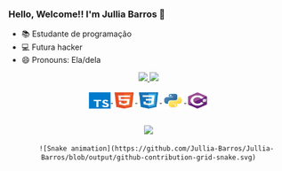 ### Hello, Welcome!! I'm Jullia Barros 👋


- 📚 Estudante de programação
- 💻 Futura hacker
- 😄 Pronouns: Ela/dela

<div align="center">
  <a href="https://github.com/Jullia-Barros">
  <img height="180em" src="https://github-readme-stats.vercel.app/api?username=Jullia-Barros&show_icons=true&theme=dark&include_all_commits=true&count_private=true"/>
  <img height="180em" src="https://github-readme-stats.vercel.app/api/top-langs/?username=Jullia-Barros&layout=compact&langs_count=7&theme=dark"/>
</div>
<div style="display: inline_block" align="center"><br>
  <img align="center" alt="Juh-Ts" height="30" width="40" src="https://raw.githubusercontent.com/devicons/devicon/master/icons/typescript/typescript-plain.svg">
  <img align="center" alt="Juh-HTML" height="30" width="40" src="https://raw.githubusercontent.com/devicons/devicon/master/icons/html5/html5-original.svg">
  <img align="center" alt="Juh-CSS" height="30" width="40" src="https://raw.githubusercontent.com/devicons/devicon/master/icons/css3/css3-original.svg">
  <img align="center" alt="Juh-Python" height="30" width="40" src="https://raw.githubusercontent.com/devicons/devicon/master/icons/python/python-original.svg">
  <img align="center" alt="Juh-csharp" height="30" width="40" src="https://raw.githubusercontent.com/devicons/devicon/master/icons/csharp/csharp-original.svg">
</div>
  
 ##
 
<div align="center"> 
  <a href="https://www.linkedin.com/in/jullia-barros-a09051200/ target="_blank"><img src="https://img.shields.io/badge/-LinkedIn-%230077B5?style=for-the-badge&logo=linkedin&logoColor=white" target="_blank"></a> 
  
        ![Snake animation](https://github.com/Jullia-Barros/Jullia-Barros/blob/output/github-contribution-grid-snake.svg)

</div>
 

